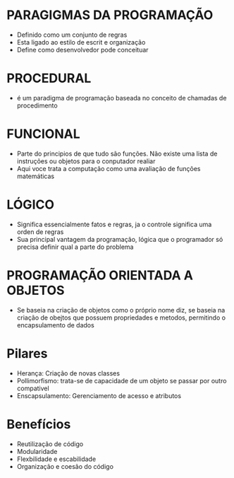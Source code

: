 


# PARAGIGMAS DA PROGRAMAÇÃO

- Definido como um conjunto de regras
- Esta ligado ao estilo de escrit e organização
- Define como desenvolvedor pode conceituar

# PROCEDURAL

- é um paradigma de programação baseada no conceito de chamadas de procedimento

# FUNCIONAL

- Parte do principios de que tudo são funções. Não existe uma lista de instruções ou objetos para o conputador realiar 
- Aqui voce trata a computação como uma avaliação de funções matemáticas

# LÓGICO 

- Significa essencialmente fatos e regras, ja o controle significa uma orden de regras
- Sua principal vantagem da programação, lógica que o programador só precisa definir qual a parte do problema


# PROGRAMAÇÃO ORIENTADA A OBJETOS

- Se baseia na criação de objetos como o próprio nome diz, se baseia na criação de obejtos que possuem propriedades e metodos, permitindo o encapsulamento de dados


# Pilares 

- Herança: Criação de novas classes
- Pollimorfismo: trata-se de capacidade de um objeto se passar por outro compativel
- Enscapsulamento: Gerenciamento de acesso e atributos


# Benefícios 
- Reutilização de código
- Modularidade 
- Flexbilidade e escabilidade 
- Organização e coesão do código

